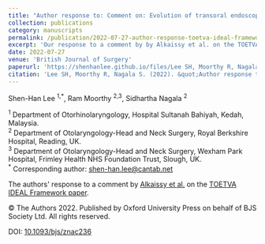 ```yaml
---
title: "Author response to: Comment on: Evolution of transoral endoscopic thyroidectomy vestibular approach according to the IDEAL framework"
collection: publications
category: manuscripts
permalink: /publication/2022-07-27-author-response-toetva-ideal-framework
excerpt: 'Our response to a comment by by Alkaissy et al. on the TOETVA IDEAL Framework paper in the Britsh Journal of Surgery.'
date: 2022-07-27
venue: 'British Journal of Surgery'  
paperurl: 'https://shenhanlee.github.io/files/Lee SH, Moorthy R, Nagala S_Author Response to Comment_British Journal of Surgery_2022.pdf'    
citation: 'Lee SH, Moorthy R, Nagala S. (2022). &quot;Author response to: Comment on: Evolution of transoral endoscopic thyroidectomy vestibular approach according to the IDEAL framework.&quot; <i>British Journal of Surgery</i>. 109(11):e118.'
---
```


Shen-Han Lee <sup>1,*</sup>, Ram Moorthy <sup>2,3</sup>, Sidhartha Nagala <sup>2</sup>  

<sup>1</sup> Department of Otorhinolaryngology, Hospital Sultanah Bahiyah, Kedah, Malaysia.  
<sup>2</sup> Department of Otolaryngology-Head and Neck Surgery, Royal Berkshire Hospital, Reading, UK.  
<sup>3</sup> Department of Otolaryngology-Head and Neck Surgery, Wexham Park Hospital, Frimley Health NHS Foundation Trust, Slough, UK.  
<sup>*</sup> Corresponding author: [shen-han.lee@cantab.net](mailto:shen-han.lee@cantab.net)  

The authors' response to a comment by [Alkaissy et al.](https://doi.org/10.1093/bjs/znac235) on the [TOETVA IDEAL Framework paper](https://doi.org/10.1093/bjs/znac072). 

© The Authors 2022. Published by Oxford University Press on behalf of BJS Society Ltd. All rights reserved.

DOI: [10.1093/bjs/znac236](https://doi.org/10.1093/bjs/znac236)  
